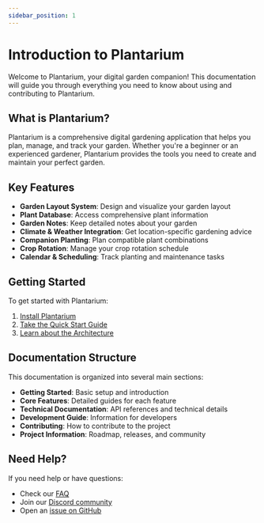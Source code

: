 ```yaml
---
sidebar_position: 1
---
```


# Introduction to Plantarium

Welcome to Plantarium, your digital garden companion! This documentation will guide you through everything you need to know about using and contributing to Plantarium.

## What is Plantarium?

Plantarium is a comprehensive digital gardening application that helps you plan, manage, and track your garden. Whether you're a beginner or an experienced gardener, Plantarium provides the tools you need to create and maintain your perfect garden.

## Key Features

- **Garden Layout System**: Design and visualize your garden layout
- **Plant Database**: Access comprehensive plant information
- **Garden Notes**: Keep detailed notes about your garden
- **Climate & Weather Integration**: Get location-specific gardening advice
- **Companion Planting**: Plan compatible plant combinations
- **Crop Rotation**: Manage your crop rotation schedule
- **Calendar & Scheduling**: Track planting and maintenance tasks

## Getting Started

To get started with Plantarium:

1. [Install Plantarium](./installation)
2. [Take the Quick Start Guide](./quickstart)
3. [Learn about the Architecture](./architecture)

## Documentation Structure

This documentation is organized into several main sections:

- **Getting Started**: Basic setup and introduction
- **Core Features**: Detailed guides for each feature
- **Technical Documentation**: API references and technical details
- **Development Guide**: Information for developers
- **Contributing**: How to contribute to the project
- **Project Information**: Roadmap, releases, and community

## Need Help?

If you need help or have questions:

- Check our [FAQ](../project-info/faq)
- Join our [Discord community](https://discord.gg/[your-discord-invite])
- Open an [issue on GitHub](https://github.com/[your-github-username]/plantarium/issues) 